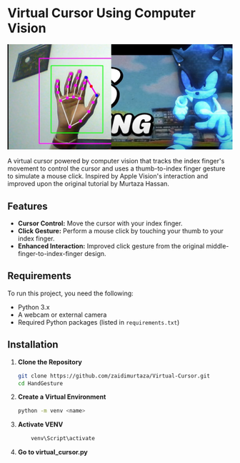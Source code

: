 # Virtual Cursor Using Computer Vision  

![Virtual Cursor Demo](image.jpg)  

A virtual cursor powered by computer vision that tracks the index finger's movement to control the cursor and uses a thumb-to-index finger gesture to simulate a mouse click. Inspired by Apple Vision's interaction and improved upon the original tutorial by Murtaza Hassan.  

## Features  
- **Cursor Control:** Move the cursor with your index finger.  
- **Click Gesture:** Perform a mouse click by touching your thumb to your index finger.  
- **Enhanced Interaction:** Improved click gesture from the original middle-finger-to-index-finger design.  
## Requirements  
To run this project, you need the following:  
- Python 3.x  
- A webcam or external camera  
- Required Python packages (listed in `requirements.txt`)  

## Installation  

1. **Clone the Repository**  
   ```bash
   git clone https://github.com/zaidimurtaza/Virtual-Cursor.git
   cd HandGesture
   ```

2. **Create a Virtual Environment**
    ```bash
    python -m venv <name>
    ```
3. **Activate VENV**
    ```bash
        venv\Script\activate
    ```
4. **Go to virtual_cursor.py**
